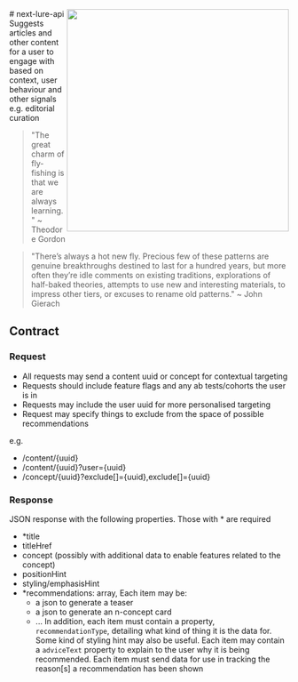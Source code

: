 <img src="https://user-images.githubusercontent.com/447559/31725675-d5226430-b41c-11e7-9db4-221b8794261b.png" align="right" width="400">
# next-lure-api
Suggests articles and other content for a user to engage with based on context, user behaviour and other signals e.g. editorial curation

> "The great charm of fly-fishing is that we are always learning." ~ Theodore Gordon

> "There’s always a hot new fly. Precious few of these patterns are genuine breakthroughs destined to last for a hundred years, but more often they’re idle comments on existing traditions, explorations of half-baked theories, attempts to use new and interesting materials, to impress other tiers, or excuses to rename old patterns." ~ John Gierach

## Contract

### Request
- All requests may send a content uuid or concept for contextual targeting
- Requests should include feature flags and any ab tests/cohorts the user is in
- Requests may include the user uuid for more personalised targeting
- Request may specify things to exclude from the space of possible recommendations

e.g.
- /content/{uuid} 
- /content/{uuid}?user={uuid}
- /concept/{uuid}?exclude[]={uuid},exclude[]={uuid}

### Response
JSON response with the following properties. Those with * are required
- *title
- titleHref
- concept (possibly with additional data to enable features related to the concept)
- positionHint
- styling/emphasisHint
- *recommendations: array, Each item may be:
  - a json to generate a teaser
  - a json to generate an n-concept card
  - ...
  In addition, each item must contain a property, `recommendationType`, detailing what kind of thing it is the data for. Some kind of styling hint may also be useful. Each item may contain a `adviceText` property to explain to the user why it is being recommended. Each item must send data for use in tracking the reason[s] a recommendation has been shown
